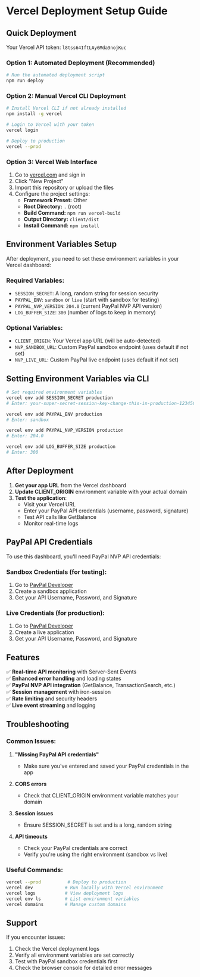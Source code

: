# Vercel Deployment Setup Guide

## Quick Deployment

Your Vercel API token: `l8tss64IftLAy6Mda9nojKuc`

### Option 1: Automated Deployment (Recommended)

```bash
# Run the automated deployment script
npm run deploy
```

### Option 2: Manual Vercel CLI Deployment

```bash
# Install Vercel CLI if not already installed
npm install -g vercel

# Login to Vercel with your token
vercel login

# Deploy to production
vercel --prod
```

### Option 3: Vercel Web Interface

1. Go to [vercel.com](https://vercel.com) and sign in
2. Click "New Project"
3. Import this repository or upload the files
4. Configure the project settings:
   - **Framework Preset:** Other
   - **Root Directory:** `.` (root)
   - **Build Command:** `npm run vercel-build`
   - **Output Directory:** `client/dist`
   - **Install Command:** `npm install`

## Environment Variables Setup

After deployment, you need to set these environment variables in your Vercel dashboard:

### Required Variables:
- `SESSION_SECRET`: A long, random string for session security
- `PAYPAL_ENV`: `sandbox` or `live` (start with sandbox for testing)
- `PAYPAL_NVP_VERSION`: `204.0` (current PayPal NVP API version)
- `LOG_BUFFER_SIZE`: `300` (number of logs to keep in memory)

### Optional Variables:
- `CLIENT_ORIGIN`: Your Vercel app URL (will be auto-detected)
- `NVP_SANDBOX_URL`: Custom PayPal sandbox endpoint (uses default if not set)
- `NVP_LIVE_URL`: Custom PayPal live endpoint (uses default if not set)

## Setting Environment Variables via CLI

```bash
# Set required environment variables
vercel env add SESSION_SECRET production
# Enter: your-super-secret-session-key-change-this-in-production-123456789

vercel env add PAYPAL_ENV production
# Enter: sandbox

vercel env add PAYPAL_NVP_VERSION production
# Enter: 204.0

vercel env add LOG_BUFFER_SIZE production
# Enter: 300
```

## After Deployment

1. **Get your app URL** from the Vercel dashboard
2. **Update CLIENT_ORIGIN** environment variable with your actual domain
3. **Test the application**:
   - Visit your Vercel URL
   - Enter your PayPal API credentials (username, password, signature)
   - Test API calls like GetBalance
   - Monitor real-time logs

## PayPal API Credentials

To use this dashboard, you'll need PayPal NVP API credentials:

### Sandbox Credentials (for testing):
1. Go to [PayPal Developer](https://developer.paypal.com)
2. Create a sandbox application
3. Get your API Username, Password, and Signature

### Live Credentials (for production):
1. Go to [PayPal Developer](https://developer.paypal.com)
2. Create a live application
3. Get your API Username, Password, and Signature

## Features

✅ **Real-time API monitoring** with Server-Sent Events  
✅ **Enhanced error handling** and loading states  
✅ **PayPal NVP API integration** (GetBalance, TransactionSearch, etc.)  
✅ **Session management** with iron-session  
✅ **Rate limiting** and security headers  
✅ **Live event streaming** and logging  

## Troubleshooting

### Common Issues:

1. **"Missing PayPal API credentials"**
   - Make sure you've entered and saved your PayPal credentials in the app

2. **CORS errors**
   - Check that CLIENT_ORIGIN environment variable matches your domain

3. **Session issues**
   - Ensure SESSION_SECRET is set and is a long, random string

4. **API timeouts**
   - Check your PayPal credentials are correct
   - Verify you're using the right environment (sandbox vs live)

### Useful Commands:

```bash
vercel --prod          # Deploy to production
vercel dev            # Run locally with Vercel environment
vercel logs           # View deployment logs
vercel env ls         # List environment variables
vercel domains        # Manage custom domains
```

## Support

If you encounter issues:
1. Check the Vercel deployment logs
2. Verify all environment variables are set correctly
3. Test with PayPal sandbox credentials first
4. Check the browser console for detailed error messages